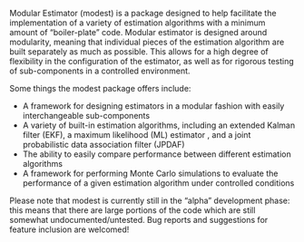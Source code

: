 Modular Estimator (modest) is a package designed to help facilitate the implementation of a variety of estimation algorithms with a minimum amount of “boiler-plate” code. Modular estimator is designed around modularity, meaning that individual pieces of the estimation algorithm are built separately as much as possible. This allows for a high degree of flexibility in the configuration of the estimator, as well as for rigorous testing of sub-components in a controlled environment.

Some things the modest package offers include:

- A framework for designing estimators in a modular fashion with easily interchangeable sub-components
- A variety of built-in estimation algorithms, including an extended Kalman filter (EKF), a maximum likelihood (ML) estimator , and a joint probabilistic data association filter (JPDAF)
- The ability to easily compare performance between different estimation algorithms
- A framework for performing Monte Carlo simulations to evaluate the performance of a given estimation algorithm under controlled conditions

Please note that modest is currently still in the “alpha” development phase: this means that there are large portions of the code which are still somewhat undocumented/untested. Bug reports and suggestions for feature inclusion are welcomed!